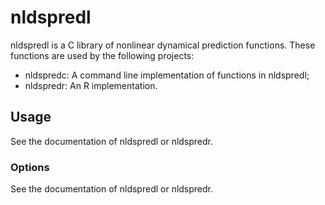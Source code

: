 
# nldspredl

nldspredl is a C library of nonlinear dynamical prediction functions.
These functions are used by the following projects:
- nldspredc: A command line implementation of functions in nldspredl;
- nldspredr: An R implementation.


## Usage

See the documentation of nldspredl or nldspredr.

### Options

See the documentation of nldspredl or nldspredr.
